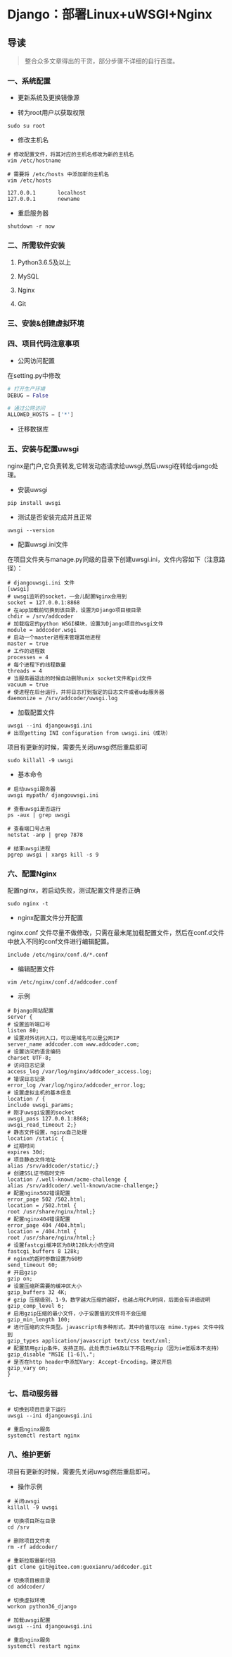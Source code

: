 # Django：部署Linux+uWSGI+Nginx

## 导读

> 整合众多文章得出的干货，部分步骤不详细的自行百度。

### 一、系统配置

- 更新系统及更换镜像源

- 转为root用户以获取权限

```shell
sudo su root
```

- 修改主机名

```shell
# 修改配置文件，将其对应的主机名修改为新的主机名
vim /etc/hostname

# 需要将 /etc/hosts 中添加新的主机名
vim /etc/hosts

127.0.0.1       localhost
127.0.0.1       newname
```

- 重启服务器  

```shell
shutdown -r now
```

### 二、所需软件安装

1. Python3.6.5及以上

2. MySQL

3. Nginx

4. Git

### 三、安装&创建虚拟环境

### 四、项目代码注意事项

- 公网访问配置

在setting.py中修改

```python
# 打开生产环境
DEBUG = False

# 通过公网访问
ALLOWED_HOSTS = ['*']
```

- 迁移数据库

### 五、安装与配置uwsgi

nginx是门户,它负责转发,它转发动态请求给uwsgi,然后uwsgi在转给django处理。

- 安装uwsgi

```shell
pip install uwsgi
```

- 测试是否安装完成并且正常

```shell
uwsgi --version
```

- 配置uwsgi.ini文件

在项目文件夹与manage.py同级的目录下创建uwsgi.ini，文件内容如下（注意路径）：

```shell
# djangouwsgi.ini 文件
[uwsgi]
# uwsgi监听的socket，一会儿配置Nginx会用到
socket = 127.0.0.1:8868
# 在app加载前切换到该目录，设置为Django项目根目录
chdir = /srv/addcoder
# 加载指定的python WSGI模块，设置为Django项目的wsgi文件
module = addcoder.wsgi
# 启动一个master进程来管理其他进程
master = true
# 工作的进程数
processes = 4
# 每个进程下的线程数量
threads = 4
# 当服务器退出的时候自动删除unix socket文件和pid文件
vacuum = true
# 使进程在后台运行，并将日志打到指定的日志文件或者udp服务器
daemonize = /srv/addcoder/uwsgi.log
```

- 加载配置文件

```shell
uwsgi --ini djangouwsgi.ini
# 出现getting INI configuration from uwsgi.ini（成功）
```

项目有更新的时候，需要先关闭uwsgi然后重启即可

```shell
sudo killall -9 uwsgi
```

- 基本命令

```shell
# 启动uwsgi服务器
uwsgi mypath/ djangouwsgi.ini

# 查看uwsgi是否运行
ps -aux | grep uwsgi

# 查看端口号占用
netstat -anp | grep 7878

# 结束uwsgi进程
pgrep uwsgi | xargs kill -s 9
```

### 六、配置Nginx

配置nginx，若启动失败，测试配置文件是否正确

```shell
sudo nginx -t
```

- nginx配置文件分开配置

nginx.conf 文件尽量不做修改，只需在最末尾加载配置文件，然后在conf.d文件中放入不同的conf文件进行编辑配置。

```shell
include /etc/nginx/conf.d/*.conf
```

- 编辑配置文件

```shell
vim /etc/nginx/conf.d/addcoder.conf
```

- 示例

```shell
# Django网站配置
server {
# 设置监听端口号
listen 80;
# 设置对外访问入口，可以是域名可以是公网IP
server_name addcoder.com www.addcoder.com;
# 设置访问的语言编码
charset UTF-8;
# 访问日志记录
access_log /var/log/nginx/addcoder_access.log;
# 错误日志记录
error_log /var/log/nginx/addcoder_error.log;
# 设置虚拟主机的基本信息
location / {
include uwsgi_params;
# 刚才uwsgi设置的socket
uwsgi_pass 127.0.0.1:8868;
uwsgi_read_timeout 2;}
# 静态文件设置，nginx自己处理
location /static {
# 过期时间
expires 30d;
# 项目静态文件地址
alias /srv/addcoder/static/;}
# 创建SSL证书临时文件
location /.well-known/acme-challenge {
alias /srv/addcoder/.well-known/acme-challenge;}
# 配置nginx502错误配置
error_page 502 /502.html;
location = /502.html {
root /usr/share/nginx/html;}
# 配置nginx404错误配置
error_page 404 /404.html;
location = /404.html {
root /usr/share/nginx/html;}
# 设置fastcgi缓冲区为8块128k大小的空间
fastcgi_buffers 8 128k;
# nginx的超时参数设置为60秒
send_timeout 60;
# 开启gzip
gzip on;
# 设置压缩所需要的缓冲区大小
gzip_buffers 32 4K;
# gzip 压缩级别，1-9，数字越大压缩的越好，也越占用CPU时间，后面会有详细说明
gzip_comp_level 6;
# 启用gzip压缩的最小文件，小于设置值的文件将不会压缩
gzip_min_length 100;
# 进行压缩的文件类型。javascript有多种形式。其中的值可以在 mime.types 文件中找到
gzip_types application/javascript text/css text/xml;
# 配置禁用gzip条件，支持正则。此处表示ie6及以下不启用gzip（因为ie低版本不支持）
gzip_disable "MSIE [1-6]\.";
# 是否在http header中添加Vary: Accept-Encoding，建议开启
gzip_vary on;
}
```

### 七、启动服务器

```shell
# 切换到项目目录下运行
uwsgi --ini djangouwsgi.ini

# 重启nginx服务
systemctl restart nginx
```

### 八、维护更新

项目有更新的时候，需要先关闭uwsgi然后重启即可。

- 操作示例

```shell
# 关闭uwsgi
killall -9 uwsgi

# 切换项目所在目录
cd /srv

# 删除项目文件夹
rm -rf addcoder/

# 重新拉取最新代码
git clone git@gitee.com:guoxianru/addcoder.git

# 切换项目根目录
cd addcoder/

# 切换虚拟环境
workon python36_django

# 加载uwsgi配置
uwsgi --ini djangouwsgi.ini

# 重启nginx服务
systemctl restart nginx
```
